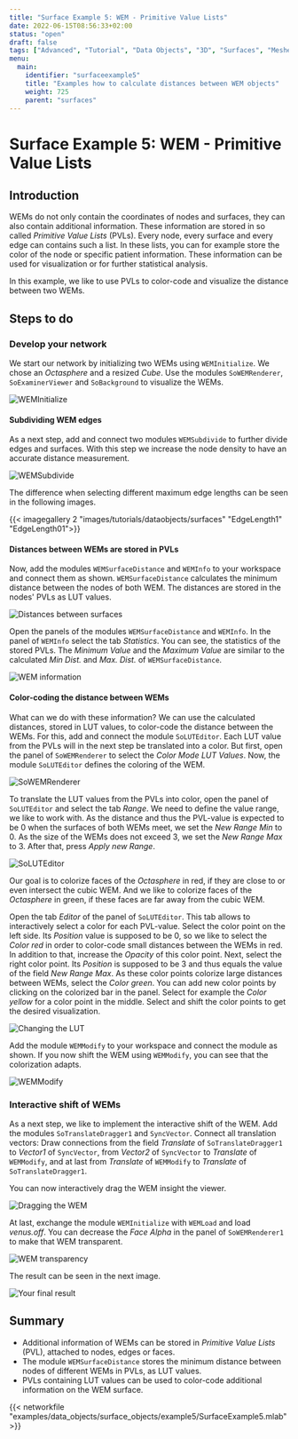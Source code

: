 ```yaml
---
title: "Surface Example 5: WEM - Primitive Value Lists"
date: 2022-06-15T08:56:33+02:00
status: "open"
draft: false
tags: ["Advanced", "Tutorial", "Data Objects", "3D", "Surfaces", "Meshes", "WEM", "PVM", "Primitive Value Lists", "LUT"]
menu: 
  main:
    identifier: "surfaceexample5"
    title: "Examples how to calculate distances between WEM objects"
    weight: 725
    parent: "surfaces"
---
```

# Surface Example 5: WEM - Primitive Value Lists

## Introduction
WEMs do not only contain the coordinates of nodes and surfaces, they can also contain additional information. These information are stored in so called *Primitive Value Lists* (PVLs). Every node, every surface and every edge can contains such a list. In these lists, you can for example store the color of the node or specific patient information. These information can be used for visualization or for further statistical analysis.

In this example, we like to use PVLs to color-code and visualize the distance between two WEMs.

## Steps to do
### Develop your network

We start our network by initializing two WEMs using `WEMInitialize`. We chose an *Octasphere* and a resized *Cube*. Use the modules `SoWEMRenderer`, `SoExaminerViewer` and `SoBackground` to visualize the WEMs.

![WEMInitialize](/images/tutorials/dataobjects/surfaces/DO12_01.png "WEMInitialize")

#### Subdividing WEM edges
As a next step, add and connect two modules `WEMSubdivide` to further divide edges and surfaces. With this step we increase the node density to have an accurate distance measurement.

![WEMSubdivide](/images/tutorials/dataobjects/surfaces/DO12_02.png "WEMSubdivide")

The difference when selecting different maximum edge lengths can be seen in the following images.

{{< imagegallery 2 "images/tutorials/dataobjects/surfaces" "EdgeLength1" "EdgeLength01">}}

#### Distances between WEMs are stored in PVLs
Now, add the modules `WEMSurfaceDistance` and `WEMInfo` to your workspace and connect them as shown. `WEMSurfaceDistance` calculates the minimum distance between the nodes of both WEM. The distances are stored in the nodes' PVLs as LUT values.

![Distances between surfaces](/images/tutorials/dataobjects/surfaces/DO12_05.png "Distances between surfaces")

Open the panels of the modules `WEMSurfaceDistance` and `WEMInfo`. In the panel of `WEMInfo` select the tab *Statistics*. You can see, the statistics of the stored PVLs. The *Minimum Value* and the *Maximum Value* are similar to the calculated *Min Dist.* and *Max. Dist.* of `WEMSurfaceDistance`.

![WEM information](/images/tutorials/dataobjects/surfaces/DO12_06.png "WEM information")

#### Color-coding the distance between WEMs
What can we do with these information? We can use the calculated distances, stored in LUT values, to color-code the distance between the WEMs. For this, add and connect the module `SoLUTEditor`. Each LUT value from the PVLs will in the next step be translated into a color. But first, open the panel of `SoWEMRenderer` to select the *Color Mode* *LUT Values*. Now, the module `SoLUTEditor` defines the coloring of the WEM.

![SoWEMRenderer](/images/tutorials/dataobjects/surfaces/DO12_07.png "SoWEMRenderer")

To translate the LUT values from the PVLs into color, open the panel of `SoLUTEditor` and select the tab *Range*. We need to define the value range, we like to work with. As the distance and thus the PVL-value is expected to be 0 when the surfaces of both WEMs meet, we set the *New Range Min* to 0. As the size of the WEMs does not exceed 3, we set the *New Range Max* to 3. After that, press *Apply new Range*.

![SoLUTEditor](/images/tutorials/dataobjects/surfaces/DO12_08.png "SoLUTEditor")

Our goal is to colorize faces of the *Octasphere* in red, if they are close to or even intersect the cubic WEM. And we like to colorize faces of the *Octasphere* in green, if these faces are far away from the cubic WEM.

Open the tab *Editor* of the panel of `SoLUTEditor`. This tab allows to interactively select a color for each PVL-value. Select the color point on the left side. Its *Position* value is supposed to be 0, so we like to select the *Color* *red* in order to color-code small distances between the WEMs in red. In addition to that, increase the *Opacity* of this color point. Next, select the right color point. Its *Position* is supposed to be 3 and thus equals the value of the field *New Range Max*. As these color points colorize large distances between WEMs, select the *Color* *green*. You can add new color points by clicking on the colorized bar in the panel. Select for example the *Color* *yellow* for a color point in the middle. Select and shift the color points to get the desired visualization.

![Changing the LUT](/images/tutorials/dataobjects/surfaces/DO12_09.png "Changing the LUT")

Add the module `WEMModify` to your workspace and connect the module as shown. If you now shift the WEM using `WEMModify`, you can see that the colorization adapts.

![WEMModify](/images/tutorials/dataobjects/surfaces/DO12_10.png "WEMModify")

### Interactive shift of WEMs
As a next step, we like to implement the interactive shift of the WEM. Add the modules `SoTranslateDragger1` and `SyncVector`. Connect all translation vectors: Draw connections from the field *Translate* of `SoTranslateDragger1` to *Vector1* of `SyncVector`, from *Vector2* of `SyncVector` to *Translate* of `WEMModify`, and at last from *Translate* of `WEMModify` to *Translate* of `SoTranslateDragger1`.

You can now interactively drag the WEM insight the viewer.

![Dragging the WEM](/images/tutorials/dataobjects/surfaces/DO12_11.png "Dragging the WEM")

At last, exchange the module `WEMInitialize` with `WEMLoad` and load *venus.off*. You can decrease the *Face Alpha* in the panel of `SoWEMRenderer1` to make that WEM transparent.

![WEM transparency](/images/tutorials/dataobjects/surfaces/DO12_12.png "WEM transparency")

The result can be seen in the next image.

![Your final result](/images/tutorials/dataobjects/surfaces/DO12_13.png "Your final result")

## Summary
* Additional information of WEMs can be stored in *Primitive Value Lists* (PVL), attached to nodes, edges or faces.
* The module `WEMSurfaceDistance` stores the minimum distance between nodes of different WEMs in PVLs, as LUT values.
* PVLs containing LUT values can be used to color-code additional information on the WEM surface.


{{< networkfile "examples/data_objects/surface_objects/example5/SurfaceExample5.mlab" >}}
